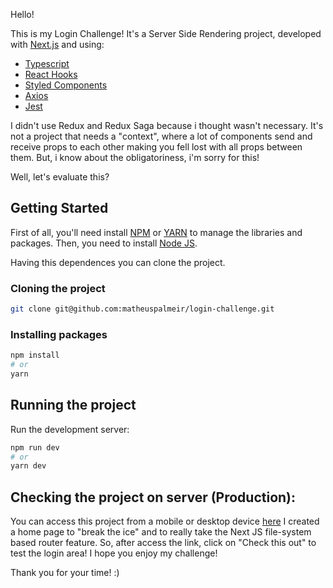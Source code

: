 Hello!

This is my Login Challenge! It's a Server Side Rendering project, developed with [Next.js](https://nextjs.org/) and using: 

* [Typescript](https://www.typescriptlang.org/)
* [React Hooks](https://pt-br.reactjs.org/docs/hooks-intro.html)
* [Styled Components](https://styled-components.com/docs/api)
* [Axios](https://www.npmjs.com/package/axios) 
* [Jest](https://jestjs.io/)

I didn't use Redux and Redux Saga because i thought wasn't necessary. It's not a project that needs a "context", where a lot of components send and receive props to each other making you fell lost with all props between them. But, i know about the obligatoriness, i'm sorry for this! 

Well, let's evaluate this?

## Getting Started
First of all, you'll need install [NPM](https://www.npmjs.com/get-npm) or [YARN](https://classic.yarnpkg.com/en/docs/install/#windows-stable) to manage the libraries and packages. Then, you need to install [Node JS](https://nodejs.org/en/download/). 

Having this dependences you can clone the project.

### Cloning the project 

```bash
git clone git@github.com:matheuspalmeir/login-challenge.git
```

### Installing packages

```bash
npm install
# or
yarn 
```
## Running the project

Run the development server:

```bash
npm run dev
# or
yarn dev
```
## Checking the project on server (Production): 

You can access this project from a mobile or desktop device [here](https://login-challenge-delta.vercel.app/)
I created a home page to "break the ice" and to really take the Next JS file-system based router feature. So, after access the link, click on "Check this out" to test the login area! I hope you enjoy my challenge! 

Thank you for your time! :)
